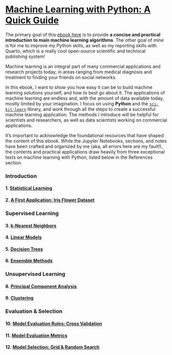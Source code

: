 # [Machine Learning with Python: A Quick Guide]([https://ephemeral-malabi-5f3c48.netlify.app/](https://gorgeous-hamster-347e8f.netlify.app/))

The primary goal of this [ebook here](https://gorgeous-hamster-347e8f.netlify.app/) is to provide **a concise and practical introduction to main machine learning algorithms**. 
The other goal of mine is for me to improve my Python skills, as well as my reporting skills with Quarto, which is a really cool open-source scientific and technical publishing system! 

Machine learning is an integral part of many commercial applications and research projects today, in areas ranging from medical diagnosis and treatment to finding your friends on social networks.

In this ebook, I want to show you how easy it can be to build machine learning solutions yourself, and how to best go about it. The applications of machine learning are endless and, with the amount of data available today, mostly limited by your imagination.
I focus on using **Python** and the [`sci-kit-learn`](https://scikit-learn.org/stable/) library, and work through all the steps to create a successful machine learning application. The methods I introduce will be helpful for scientists and researchers, as well as data scientists working on commercial applications.

It’s important to acknowledge the foundational resources that have shaped the content of this ebook. While the Jupyter Notebooks, sections, and notes have been crafted and organized by me (aka, all errors here are my fault!), the contents and practical applications draw heavily from three exceptional texts on machine learning with Python, listed below in the References section.

### Introduction
#### 1. [Statistical Learning](https://gorgeous-hamster-347e8f.netlify.app/0_intro/1_statistical_learning/0_1_statistical_learning)
#### 2. [A First Application: Iris Flower Dataset](https://gorgeous-hamster-347e8f.netlify.app/0_intro/2_first_application/0_2_first_application)
### Supervised Learning
#### 3. [k-Nearest Neighbors](https://gorgeous-hamster-347e8f.netlify.app/1_supervised/1_knn/knn)
#### 4. [Linear Models](https://gorgeous-hamster-347e8f.netlify.app/1_supervised/2_linear_models/linear_models)
#### 5. [Decision Trees](https://gorgeous-hamster-347e8f.netlify.app/1_supervised/3_decision_trees/trees)
#### 6. [Ensemble Methods](https://gorgeous-hamster-347e8f.netlify.app/1_supervised/4_ensembles/ensembles)
### Unsupervised Learning
#### 8. [Principal Component Analysis](https://gorgeous-hamster-347e8f.netlify.app/2_unsupervised/1_pca/pca)
#### 9. [Clustering](https://gorgeous-hamster-347e8f.netlify.app/2_unsupervised/2_clustering/clustering)
### Evaluation & Selection
#### 10. [Model Evaluation Rules: Cross Validation](https://gorgeous-hamster-347e8f.netlify.app/3_model_evaluation/1_cv/cross_validation)
#### 11. [Model Evaluation Metrics](https://gorgeous-hamster-347e8f.netlify.app/3_model_evaluation/2_eval_metrics/evaluation_metrics)
#### 12. [Model Selection: Grid & Random Search](https://gorgeous-hamster-347e8f.netlify.app/4_model_selection/grid_random_search)
